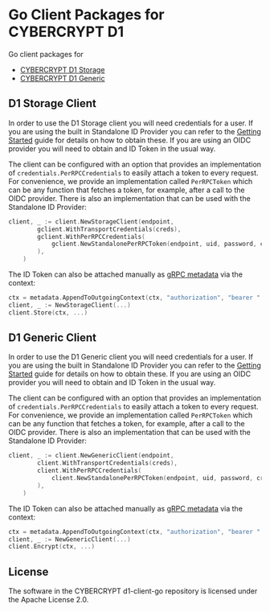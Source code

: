 # Go Client Packages for CYBERCRYPT D1

Go client packages for
* [CYBERCRYPT D1 Storage](https://github.com/cybercryptio/d1-service-storage)
* [CYBERCRYPT D1 Generic](https://github.com/cybercryptio/d1-service-generic)

## D1 Storage Client

In order to use the D1 Storage client you will need credentials for a user. If you are using the
built in Standalone ID Provider you can refer to the [Getting Started](https://docs.cybercrypt.io/storage-service/getting_started)
guide for details on how to obtain these. If you are using an OIDC provider you will need to obtain
and ID Token in the usual way.

The client can be configured with an option that provides an implementation of `credentials.PerRPCCredentials` to easily attach a token to every request. For convenience, we provide an implementation called `PerRPCToken` which can be any function that fetches a token, for example, after a call to the OIDC provider. There is also an implementation that can be used with the Standalone ID Provider:

```go
client, _ := client.NewStorageClient(endpoint,
		gclient.WithTransportCredentials(creds),
		gclient.WithPerRPCCredentials(
			gclient.NewStandalonePerRPCToken(endpoint, uid, password, creds),
		),
	)
```

The ID Token can also be attached manually as [gRPC metadata](https://pkg.go.dev/google.golang.org/grpc/metadata) via the context:

```go
ctx = metadata.AppendToOutgoingContext(ctx, "authorization", "bearer " + idToken)
client, _ := NewStorageClient(...)
client.Store(ctx, ...)
```

## D1 Generic Client

In order to use the D1 Generic client you will need credentials for a user. If you are using the
built in Standalone ID Provider you can refer to the [Getting Started](https://docs.cybercrypt.io/generic-service/getting_started)
guide for details on how to obtain these. If you are using an OIDC provider you will need to obtain
and ID Token in the usual way.

The client can be configured with an option that provides an implementation of `credentials.PerRPCCredentials` to easily attach a token to every request. For convenience, we provide an implementation called `PerRPCToken` which can be any function that fetches a token, for example, after a call to the OIDC provider. There is also an implementation that can be used with the Standalone ID Provider:

```go
client, _ := client.NewGenericClient(endpoint,
		client.WithTransportCredentials(creds),
		client.WithPerRPCCredentials(
			client.NewStandalonePerRPCToken(endpoint, uid, password, creds),
		),
	)
```

The ID Token can also be attached manually as [gRPC metadata](https://pkg.go.dev/google.golang.org/grpc/metadata) via the context:

```go
ctx = metadata.AppendToOutgoingContext(ctx, "authorization", "bearer " + idToken)
client, _ := NewGenericClient(...)
client.Encrypt(ctx, ...)
```

## License

The software in the CYBERCRYPT d1-client-go repository is licensed under the Apache License 2.0.
